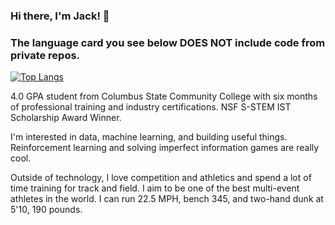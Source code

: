 ### Hi there, I'm Jack! 👋 
### The language card you see below DOES NOT include code from private repos. 

[![Top Langs](https://github-readme-stats.vercel.app/api/top-langs/?username=JackTVanDyke&size_weight=0.45&count_weight=0.55&hide_progress=true&hide=makefile&langs_count=8)](https://github.com/anuraghazra/github-readme-stats)

4.0 GPA student from Columbus State Community College with six months of professional training and industry certifications. NSF S-STEM IST Scholarship Award Winner. 

I'm interested in data, machine learning, and building useful things. Reinforcement learning and solving imperfect information games are really cool. 

Outside of technology, I love competition and athletics and spend a lot of time training for track and field. I aim to be one of the best multi-event athletes in the world. I can run 22.5 MPH, bench 345, and two-hand dunk at 5'10, 190 pounds. 

